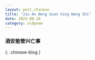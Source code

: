 ```yaml
---
layout: post_chinese
title: "Jiu An Neng Guan Xing Wang Shi"
date: 2023-08-18
category: oldpoem
---
```


### 酒安能管兴亡事
{: .chinese-blog }